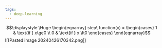 ```yaml
---
tags:
  - deep-learning
---
```

$$\displaystyle \Huge \begin{eqnarray} 
step\ function(x) = 
\begin{cases}
1 & \text{if } x\ge0 \\
0 & \text{if } x \lt0
\end{cases}
\end{eqnarray}$$
![[Pasted image 20240426170342.png]]